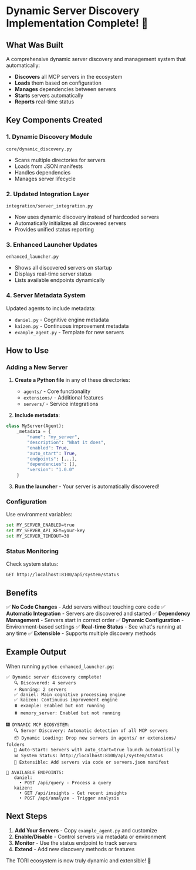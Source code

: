 # Dynamic Server Discovery Implementation Complete! 🎉

## What Was Built

A comprehensive dynamic server discovery and management system that automatically:
- **Discovers** all MCP servers in the ecosystem
- **Loads** them based on configuration
- **Manages** dependencies between servers
- **Starts** servers automatically
- **Reports** real-time status

## Key Components Created

### 1. Dynamic Discovery Module
`core/dynamic_discovery.py`
- Scans multiple directories for servers
- Loads from JSON manifests
- Handles dependencies
- Manages server lifecycle

### 2. Updated Integration Layer
`integration/server_integration.py`
- Now uses dynamic discovery instead of hardcoded servers
- Automatically initializes all discovered servers
- Provides unified status reporting

### 3. Enhanced Launcher Updates
`enhanced_launcher.py`
- Shows all discovered servers on startup
- Displays real-time server status
- Lists available endpoints dynamically

### 4. Server Metadata System
Updated agents to include metadata:
- `daniel.py` - Cognitive engine metadata
- `kaizen.py` - Continuous improvement metadata
- `example_agent.py` - Template for new servers

## How to Use

### Adding a New Server

1. **Create a Python file** in any of these directories:
   - `agents/` - Core functionality
   - `extensions/` - Additional features
   - `servers/` - Service integrations

2. **Include metadata**:
```python
class MyServer(Agent):
    _metadata = {
        "name": "my_server",
        "description": "What it does",
        "enabled": True,
        "auto_start": True,
        "endpoints": [...],
        "dependencies": [],
        "version": "1.0.0"
    }
```

3. **Run the launcher** - Your server is automatically discovered!

### Configuration

Use environment variables:
```bash
set MY_SERVER_ENABLED=true
set MY_SERVER_API_KEY=your-key
set MY_SERVER_TIMEOUT=30
```

### Status Monitoring

Check system status:
```
GET http://localhost:8100/api/system/status
```

## Benefits

✅ **No Code Changes** - Add servers without touching core code
✅ **Automatic Integration** - Servers are discovered and started
✅ **Dependency Management** - Servers start in correct order
✅ **Dynamic Configuration** - Environment-based settings
✅ **Real-time Status** - See what's running at any time
✅ **Extensible** - Supports multiple discovery methods

## Example Output

When running `python enhanced_launcher.py`:

```
✅ Dynamic server discovery complete!
   🔍 Discovered: 4 servers
   ⚡ Running: 2 servers
   ✅ daniel: Main cognitive processing engine
   ✅ kaizen: Continuous improvement engine
   ⏸️ example: Enabled but not running
   ⏸️ memory_server: Enabled but not running

🎆 DYNAMIC MCP ECOSYSTEM:
   🔍 Server Discovery: Automatic detection of all MCP servers
   📦 Dynamic Loading: Drop new servers in agents/ or extensions/ folders
   🚀 Auto-Start: Servers with auto_start=true launch automatically
   📊 System Status: http://localhost:8100/api/system/status
   🔌 Extensible: Add servers via code or servers.json manifest

📡 AVAILABLE ENDPOINTS:
   daniel:
     • POST /api/query - Process a query
   kaizen:
     • GET /api/insights - Get recent insights
     • POST /api/analyze - Trigger analysis
```

## Next Steps

1. **Add Your Servers** - Copy `example_agent.py` and customize
2. **Enable/Disable** - Control servers via metadata or environment
3. **Monitor** - Use the status endpoint to track servers
4. **Extend** - Add new discovery methods or features

The TORI ecosystem is now truly dynamic and extensible! 🚀
